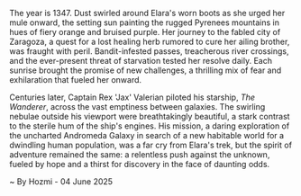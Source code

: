 
The year is 1347.  Dust swirled around Elara's worn boots as she urged her mule onward, the setting sun painting the rugged Pyrenees mountains in hues of fiery orange and bruised purple.  Her journey to the fabled city of Zaragoza, a quest for a lost healing herb rumored to cure her ailing brother, was fraught with peril.  Bandit-infested passes, treacherous river crossings, and the ever-present threat of starvation tested her resolve daily. Each sunrise brought the promise of new challenges, a thrilling mix of fear and exhilaration that fueled her onward.

Centuries later, Captain Rex 'Jax' Valerian piloted his starship, *The Wanderer*, across the vast emptiness between galaxies.  The swirling nebulae outside his viewport were breathtakingly beautiful, a stark contrast to the sterile hum of the ship's engines. His mission, a daring exploration of the uncharted Andromeda Galaxy in search of a new habitable world for a dwindling human population, was a far cry from Elara's trek, but the spirit of adventure remained the same: a relentless push against the unknown, fueled by hope and a thirst for discovery in the face of daunting odds.

~ By Hozmi - 04 June 2025
